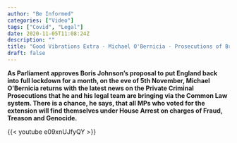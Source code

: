 ```yaml
---
author: "Be Informed"
categories: ["Video"]
tags: ["Covid", "Legal"]
date: 2020-11-05T11:08:24Z
description: ""
title: "Good Vibrations Extra - Michael O'Bernicia - Prosecutions of British MPs Update"
draft: false
---
```


**As Parliament approves Boris Johnson’s proposal to put England back into full lockdown for a month, on the eve of 5th November, Michael  O’Bernicia returns with the latest news on the Private Criminal  Prosecutions that he and his legal team are bringing via the Common Law  system. There is a chance, he says, that all MPs who voted for the  extension will find themselves under House Arrest on charges of Fraud,  Treason and Genocide.**

{{< youtube e09xnUJfyQY >}}